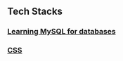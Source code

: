 ## Tech Stacks

### [Learning MySQL for databases](./Tech_Stacks/Learning_MySQL.md)

### [CSS](./Tech_Stacks/CSS.md)

